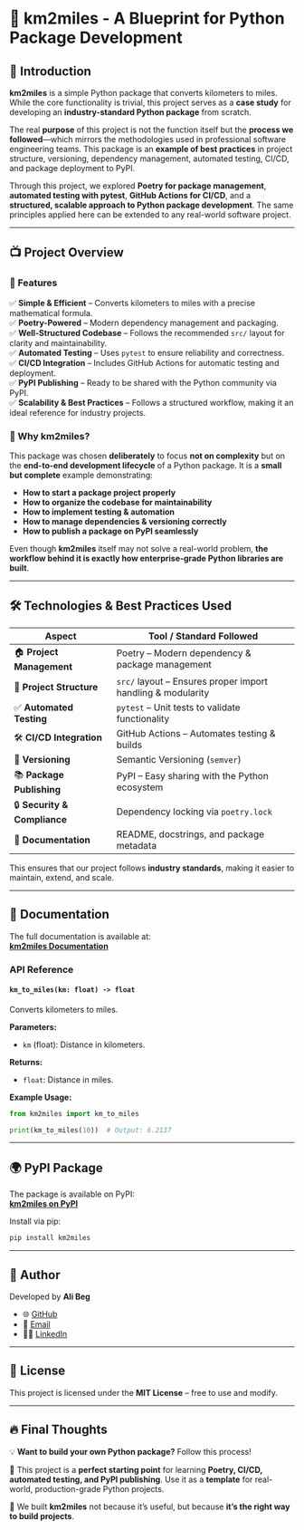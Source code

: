 # 🚀 km2miles - A Blueprint for Python Package Development  

## 📌 Introduction  

**km2miles** is a simple Python package that converts kilometers to miles. While the core functionality is trivial, this project serves as a **case study** for developing an **industry-standard Python package** from scratch.  

The real **purpose** of this project is not the function itself but the **process we followed**—which mirrors the methodologies used in professional software engineering teams. This package is an **example of best practices** in project structure, versioning, dependency management, automated testing, CI/CD, and package deployment to PyPI.  

Through this project, we explored **Poetry for package management**, **automated testing with pytest**, **GitHub Actions for CI/CD**, and a **structured, scalable approach to Python package development**. The same principles applied here can be extended to any real-world software project.  

---

## 📺 Project Overview  

### 🌟 Features  

✅ **Simple & Efficient** – Converts kilometers to miles with a precise mathematical formula.  
✅ **Poetry-Powered** – Modern dependency management and packaging.  
✅ **Well-Structured Codebase** – Follows the recommended `src/` layout for clarity and maintainability.  
✅ **Automated Testing** – Uses `pytest` to ensure reliability and correctness.  
✅ **CI/CD Integration** – Includes GitHub Actions for automatic testing and deployment.  
✅ **PyPI Publishing** – Ready to be shared with the Python community via PyPI.  
✅ **Scalability & Best Practices** – Follows a structured workflow, making it an ideal reference for industry projects.  

### 📌 Why **km2miles**?  

This package was chosen **deliberately** to focus **not on complexity** but on the **end-to-end development lifecycle** of a Python package. It is a **small but complete** example demonstrating:  

- **How to start a package project properly**  
- **How to organize the codebase for maintainability**  
- **How to implement testing & automation**  
- **How to manage dependencies & versioning correctly**  
- **How to publish a package on PyPI seamlessly**  

Even though **km2miles** itself may not solve a real-world problem, **the workflow behind it is exactly how enterprise-grade Python libraries are built**.  

---

## 🛠️ Technologies & Best Practices Used  

| **Aspect**           | **Tool / Standard Followed**     |
|---------------------|--------------------------------|
| 🏠 **Project Management** | Poetry – Modern dependency & package management |
| 📂 **Project Structure** | `src/` layout – Ensures proper import handling & modularity |
| ✅ **Automated Testing** | `pytest` – Unit tests to validate functionality |
| 🛠 **CI/CD Integration** | GitHub Actions – Automates testing & builds |
| 🌆 **Versioning** | Semantic Versioning (`semver`) |
| 📚 **Package Publishing** | PyPI – Easy sharing with the Python ecosystem |
| 🔒 **Security & Compliance** | Dependency locking via `poetry.lock` |
| 📝 **Documentation** | README, docstrings, and package metadata |

This ensures that our project follows **industry standards**, making it easier to maintain, extend, and scale.

---

## 📝 Documentation  

The full documentation is available at:  
[**km2miles Documentation**](https://ali-beg.github.io/km2miles/)  

### API Reference  

#### `km_to_miles(km: float) -> float`  
Converts kilometers to miles.

**Parameters:**  
- `km` (float): Distance in kilometers.

**Returns:**  
- `float`: Distance in miles.

**Example Usage:**  
```python
from km2miles import km_to_miles

print(km_to_miles(10))  # Output: 6.2137
```

---

## 🌍 PyPI Package  

The package is available on PyPI:  
[**km2miles on PyPI**](https://pypi.org/project/km2miles/)  

Install via pip:
```bash
pip install km2miles
```

---

## 👤 Author  

Developed by **Ali Beg**  
- 🌐 [GitHub](https://github.com/Ali-Beg)
- 💌 [Email](mailto:mbeg937@gmail.com)
- 👨‍💻 [LinkedIn](https://www.linkedin.com/in/alibeg)

---

## 💚 License  

This project is licensed under the **MIT License** – free to use and modify.  

---

## 🔥 Final Thoughts  

💡 **Want to build your own Python package?** Follow this process!  

🚀 This project is a **perfect starting point** for learning **Poetry, CI/CD, automated testing, and PyPI publishing**. Use it as a **template** for real-world, production-grade Python projects.  

🙌 We built **km2miles** not because it’s useful, but because **it’s the right way to build projects**.  






